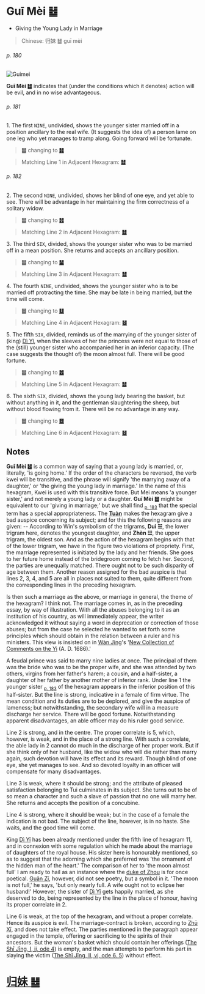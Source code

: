 # Guī Mèi ䷵

* Giving the Young Lady in Marriage

> Chinese: 归妹 ䷵ guī mèi

###### p. 180

![Guimei](https://88o.io/wp-content/uploads/2018/09/54-e5bd92e5a6b9guimei.jpg)

**Guī Mèi ䷵** indicates that (under the conditions which it denotes) action will be evil, and in no wise advantageous.

###### p. 181

1.<a name="54.1"></a> The first `NINE`, undivided, shows the younger sister married off in a position ancillary to the real wife. (It suggests the idea of) a person lame on one leg who yet manages to tramp along. Going forward will be fortunate.

> **䷵** changing to [**䷧**](e8a7a3xie.md#40.1)

> Matching Line 1 in Adjacent Hexagram: [**䷵**](e6b890jian.md#53.1)

###### p. 182

2.<a name="54.2"></a> The second `NINE`, undivided, shows her blind of one eye, and yet able to see. There will be advantage in her maintaining the firm correctness of a solitary widow.

> **䷵** changing to [**䷲**](e99c87zhen.md#51.2)

> Matching Line 2 in Adjacent Hexagram: [**䷵**](e6b890jian.md#53.2)

3.<a name="54.3"></a> The third `SIX`, divided, shows the younger sister who was to be married off in a mean position. She returns and accepts an ancillary position.

> **䷵** changing to [**䷡**](e5a4a7e5a3aedazhuang.md#34.3)

> Matching Line 3 in Adjacent Hexagram: [**䷵**](e6b890jian.md#53.3)

4.<a name="54.4"></a> The fourth `NINE`, undivided, shows the younger sister who is to be married off protracting the time. She may be late in being married, but the time will come.

> **䷵** changing to [**䷒**](e4b8b4lin.md#19.4)

> Matching Line 4 in Adjacent Hexagram: [**䷵**](e6b890jian.md#53.4)

5.<a name="54.5"></a> The fifth `SIX`, divided, reminds us of the marrying of the younger sister of (king) [Dì Yǐ](https://en.wikipedia.org/wiki/Di_Yi), when the sleeves of her the princess were not equal to those of the (still) younger sister who accompanied her in an inferior capacity. (The case suggests the thought of) the moon almost full. There will be good fortune.

> **䷵** changing to [**䷹**](e58591dui.md#58.5)

> Matching Line 5 in Adjacent Hexagram: [**䷵**](e6b890jian.md#53.5)

6.<a name="54.6"></a> The sixth `SIX`, divided, shows the young lady bearing the basket, but without anything in it, and the gentleman slaughtering the sheep, but without blood flowing from it. There will be no advantage in any way.

> **䷵** changing to [**䷥**](e79dbdkui.md#38.6)

> Matching Line 6 in Adjacent Hexagram: [**䷵**](e6b890jian.md#53.6)

## Notes

**Guī Mèi ䷵** is a common way of saying that a young lady is married, or, literally, 'is going home.' If the order of the characters be reversed, the verb kwei will be transitive, and the phrase will signify 'the marrying away of a daughter,' or 'the giving the young lady in marriage.' In the name of this hexagram, Kwei is used with this transitive force. But Mei means 'a younger sister,' and not merely a young lady or a daughter. **Guī Mèi ䷵** might be equivalent to our 'giving in marriage;' but we shall find <sub>[p. 183](e4b8b0feng.md#p-183)</sub> that the special term has a special appropriateness. The [**Tuàn**](https://en.wikipedia.org/wiki/Ten_Wings) makes the hexagram give a bad auspice concerning its subject; and for this the following reasons are given: -- According to Win's symbolism of the trigrams, **Duì ☱**, the lower trigram here, denotes the youngest daughter, and **Zhèn ☳**, the upper trigram, the oldest son. And as the action of the hexagram begins with that of the lower trigram, we have in the figure two violations of propriety. First, the marriage represented is initiated by the lady and her friends. She goes to her future home instead of the bridegroom coming to fetch her. Second, the parties are unequally matched. There ought not to be such disparity of age between them. Another reason assigned for the bad auspice is that lines 2, 3, 4, and 5 are all in places not suited to them, quite different from the corresponding lines in the preceding hexagram.

Is then such a marriage as the above, or marriage in general, the theme of the hexagram? I think not. The marriage comes in, as in the preceding essay, by way of illustration. With all the abuses belonging to it as an institution of his country, as will immediately appear, the writer acknowledged it without saying a word in deprecation or correction of those abuses; but from the case he selected he wanted to set forth some principles which should obtain in the relation between a ruler and his ministers. This view is insisted on in [Wàn Jīng](https://zh.wikipedia.org/zh-hans/万经)'s '[New Collection of Comments on the Yì](https://ctext.org/library.pl?if=en&res=95322&by_author=萬經) (A. D. 1686).'

A feudal prince was said to marry nine ladies at once. The principal of them was the bride who was to be the proper wife, and she was attended by two others, virgins from her father's harem; a cousin, and a half-sister, a daughter of her father by another mother of inferior rank. Under line 1 the younger sister <sub>[p. 183](e4b8b0feng.md#p-183)</sub> of the hexagram appears in the inferior position of this half-sister. But the line is strong, indicative in a female of firm virtue. The mean condition and its duties are to be deplored, and give the auspice of lameness; but notwithstanding, the secondary wife will in a measure discharge her service. There will be good fortune. Notwithstanding apparent disadvantages, an able officer may do his ruler good service.

Line 2 is strong, and in the centre. The proper correlate is 5, which, however, is weak, and in the place of a strong line. With such a correlate, the able lady in 2 cannot do much in the discharge of her proper work. But if she think only of her husband, like the widow who will die rather than marry again, such devotion will have its effect and its reward. Though blind of one eye, she yet manages to see. And so devoted loyalty in an officer will compensate for many disadvantages.

Line 3 is weak, where it should be strong; and the attribute of pleased satisfaction belonging to Tui culminates in its subject. She turns out to be of so mean a character and such a slave of passion that no one will marry her. She returns and accepts the position of a concubine.

Line 4 is strong, where it should be weak; but in the case of a female the indication is not bad. The subject of the line, however, is in no haste. She waits, and the good time will come.

King [Dì Yǐ](https://en.wikipedia.org/wiki/Di_Yi) has been already mentioned under the fifth line of hexagram 11, and in connexion with some regulation which he made about the marriage of daughters of the royal house. His sister here is honourably mentioned, so as to suggest that the adorning which she preferred was 'the ornament of the hidden man of the heart.' The comparison of her to 'the moon almost full' I am ready to hail as an instance where the [duke of Zhou](https://en.wikipedia.org/wiki/Duke_of_Zhou) is for once poetical. [Guǎn Zǐ](https://en.wikipedia.org/wiki/Guanzi_(text)), however, did not see poetry, but a symbol in it. 'The moon is not full,' he says, 'but only nearly full. A wife ought not to eclipse her husband!' However, the sister of [Dì Yǐ](https://en.wikipedia.org/wiki/Di_Yi) gets happily married, as she deserved to do, being represented by the line in the place of honour, having its proper correlate in 2.

Line 6 is weak, at the top of the hexagram, and without a proper correlate. Hence its auspice is evil. The marriage-contract is broken, according to [Zhū Xī](https://en.wikipedia.org/wiki/Zhu_Xi), and does not take effect. The parties mentioned in the paragraph appear engaged in the temple, offering or sacrificing to the spirits of their ancestors. But the woman's basket which should contain her offerings ([The Shī Jīng, I, ii, ode 4](https://ctext.org/book-of-poetry/cai-ping)) is empty, and the man attempts to perform his part in slaying the victim ([The Shī Jīng, II, vi, ode 6. 5](https://ctext.org/dictionary.pl?if=en&id=15943)) without effect.

# [归妹 ䷵](e5bd92e5a6b9guimei_cn.md)
